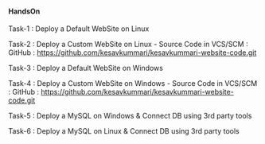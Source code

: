 #### HandsOn


Task-1 : Deploy a Default WebSite on Linux 

Task-2 : Deploy a Custom WebSite on Linux 
    - Source Code in VCS/SCM : GitHub : https://github.com/kesavkummari/kesavkummari-website-code.git

Task-3 : Deploy a Default WebSite on Windows

Task-4 : Deploy a Custom WebSite on Windows
    - Source Code in VCS/SCM : GitHub : https://github.com/kesavkummari/kesavkummari-website-code.git


Task-5 : Deploy a MySQL on Windows & Connect DB using 3rd party tools

Task-6 : Deploy a MySQL on  Linux & Connect DB using 3rd party tools



